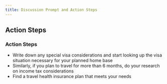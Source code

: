 ```yaml
---
title: Discussion Prompt and Action Steps
---
```




## Action Steps

### Action Steps
- Write down any special visa considerations and start looking up the visa situation necessary for your planned home base
- Similarly, if you plan to travel for more than 6 months, do your research on income tax considerations
- Find a travel health insurance plan that meets your needs